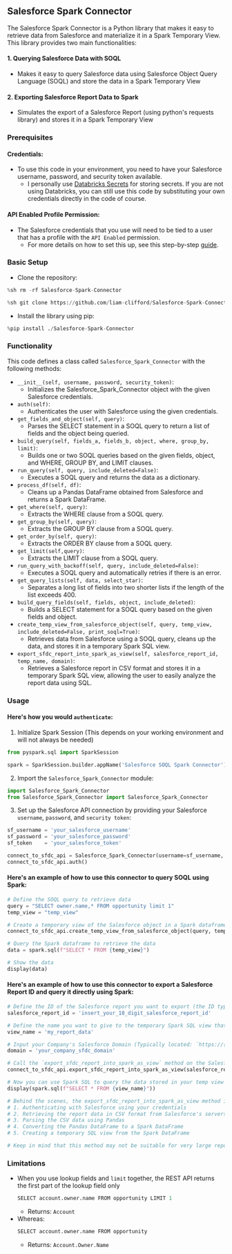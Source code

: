 ## Salesforce Spark Connector

The Salesforce Spark Connector is a Python library that makes it easy to retrieve data from Salesforce and materialize it in a Spark Temporary View. This library provides two main functionalities:

#### 1. Querying Salesforce Data with SOQL
- Makes it easy to query Salesforce data using Salesforce Object Query Language (SOQL) and store the data in a Spark Temporary View

#### 2. Exporting Salesforce Report Data to Spark
- Simulates the export of a Salesforce Report (using python's requests library) and stores it in a Spark Temporary View



### Prerequisites

#### Credentials:
- To use this code in your environment, you need to have your Salesforce username, password, and security token available.
  - I personally use [Databricks Secrets](https://docs.databricks.com/security/secrets/index.html) for storing secrets. If you are not using Databricks, you can still use this code by substituting your own credentials directly in the code of course.

#### API Enabled Profile Permission:
- The Salesforce credentials that you use will need to be tied to a user that has a profile with the `API Enabled` permission.
  - For more details on how to set this up, see this step-by-step [guide](https://support.geckoboard.com/en/articles/6055614-enable-api-access-in-salesforce).


### Basic Setup
- Clone the repository:
```python
%sh rm -rf Salesforce-Spark-Connector
```
```python
%sh git clone https://github.com/liam-clifford/Salesforce-Spark-Connector.git
```
- Install the library using pip:
```python
%pip install ./Salesforce-Spark-Connector
```



### Functionality

This code defines a class called `Salesforce_Spark_Connector` with the following methods:

- `__init__(self, username, password, security_token)`: 
  - Initializes the Salesforce_Spark_Connector object with the given Salesforce credentials.
- `auth(self)`: 
  - Authenticates the user with Salesforce using the given credentials.
- `get_fields_and_object(self, query)`: 
  - Parses the SELECT statement in a SOQL query to return a list of fields and the object being queried.
- `build_query(self, fields_a, fields_b, object, where, group_by, limit)`: 
  - Builds one or two SOQL queries based on the given fields, object, and WHERE, GROUP BY, and LIMIT clauses.
- `run_query(self, query, include_deleted=False)`: 
  - Executes a SOQL query and returns the data as a dictionary.
- `process_df(self, df)`: 
  - Cleans up a Pandas DataFrame obtained from Salesforce and returns a Spark DataFrame.
- `get_where(self, query)`: 
  - Extracts the WHERE clause from a SOQL query.
- `get_group_by(self, query)`: 
  - Extracts the GROUP BY clause from a SOQL query.
- `get_order_by(self, query)`: 
  - Extracts the ORDER BY clause from a SOQL query.
- `get_limit(self,query)`: 
  - Extracts the LIMIT clause from a SOQL query.
- `run_query_with_backoff(self, query, include_deleted=False)`: 
  - Executes a SOQL query and automatically retries if there is an error.
- `get_query_lists(self, data, select_star)`: 
  - Separates a long list of fields into two shorter lists if the length of the list exceeds 400.
- `build_query_fields(self, fields, object, include_deleted)`: 
  - Builds a SELECT statement for a SOQL query based on the given fields and object.
- `create_temp_view_from_salesforce_object(self, query, temp_view, include_deleted=False, print_soql=True)`: 
  - Retrieves data from Salesforce using a SOQL query, cleans up the data, and stores it in a temporary Spark SQL view.
- `export_sfdc_report_into_spark_as_view(self, salesforce_report_id, temp_name, domain)`:
  - Retrieves a Salesforce report in CSV format and stores it in a temporary Spark SQL view, allowing the user to easily analyze the report data using SQL.



### Usage

#### Here's how you would `authenticate`:

1. Initialize Spark Session (This depends on your working environment and will not always be needed)
```python
from pyspark.sql import SparkSession

spark = SparkSession.builder.appName('Salesforce SOQL Spark Connector').getOrCreate() 
```

2. Import the `Salesforce_Spark_Connector` module:
```python
import Salesforce_Spark_Connector
from Salesforce_Spark_Connector import Salesforce_Spark_Connector
```

3. Set up the Salesforce API connection by providing your Salesforce `username`, `password`, and `security token`:
```python
sf_username = 'your_salesforce_username'
sf_password = 'your_salesforce_password'
sf_token    = 'your_salesforce_token'

connect_to_sfdc_api = Salesforce_Spark_Connector(username=sf_username, password=sf_password, security_token=sf_token)
connect_to_sfdc_api.auth()
```



#### Here's an example of how to use this connector to query SOQL using Spark:
```python
# Define the SOQL query to retrieve data
query = "SELECT owner.name,* FROM opportunity limit 1"
temp_view = "temp_view"

# Create a temporary view of the Salesforce object in a Spark dataframe
connect_to_sfdc_api.create_temp_view_from_salesforce_object(query, temp_view)

# Query the Spark dataframe to retrieve the data
data = spark.sql(f"SELECT * FROM {temp_view}")

# Show the data
display(data)
```



#### Here's an example of how to use this connector to export a Salesforce Report ID and query it directly using Spark:
```python
# Define the ID of the Salesforce report you want to export (the ID typically starts with `00O`)
salesforce_report_id = 'insert_your_18_digit_salesforce_report_id'

# Define the name you want to give to the temporary Spark SQL view that will be created from the report data
view_name = 'my_report_data'

# Input your Company's Salesforce Domain (Typically located: `https://{domain}.lightning.force.com/` or `https://{domain}.my.salesforce.com`)
domain = 'your_company_sfdc_domain'

# Call the `export_sfdc_report_into_spark_as_view` method on the Salesforce_Spark_Connector instance, passing in the Salesforce report ID, view name, and your domain
connect_to_sfdc_api.export_sfdc_report_into_spark_as_view(salesforce_report_id, view_name, domain)

# Now you can use Spark SQL to query the data stored in your temp view
display(spark.sql(f"SELECT * FROM {view_name}"))

# Behind the scenes, the export_sfdc_report_into_spark_as_view method is doing the following:
# 1. Authenticating with Salesforce using your credentials
# 2. Retrieving the report data in CSV format from Salesforce's servers
# 3. Parsing the CSV data using Pandas
# 4. Converting the Pandas DataFrame to a Spark DataFrame
# 5. Creating a temporary SQL view from the Spark DataFrame

# Keep in mind that this method may not be suitable for very large reports, as it may fail due to the sheer size of the report.
```

### Limitations
- When you use lookup fields and `limit` together, the REST API returns the first part of the lookup field only
    ```python
    SELECT account.owner.name FROM opportunity LIMIT 1 
    ```
    - Returns: `Account`
- Whereas:
    ```python
    SELECT account.owner.name FROM opportunity
    ```
    - Returns: `Account.Owner.Name`
